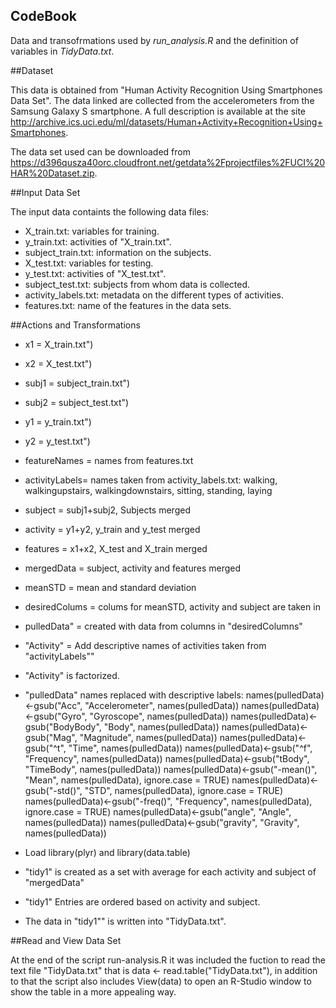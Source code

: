 CodeBook
---------------------------------------------------------------
Data and transofrmations used by *run_analysis.R* and the definition of variables in *TidyData.txt*.

##Dataset 

This data is obtained from "Human Activity Recognition Using Smartphones Data Set". The data linked are collected from the accelerometers from the Samsung Galaxy S smartphone. A full description is available at the site <http://archive.ics.uci.edu/ml/datasets/Human+Activity+Recognition+Using+Smartphones>.

The data set used can be downloaded from <https://d396qusza40orc.cloudfront.net/getdata%2Fprojectfiles%2FUCI%20HAR%20Dataset.zip>. 

##Input Data Set

The input data containts the following data files:

* X_train.txt:          variables for training.
* y_train.txt:          activities of "X_train.txt".
* subject_train.txt:    information on the subjects.
* X_test.txt:           variables for testing.
* y_test.txt:           activities of "X_test.txt".
* subject_test.txt:     subjects from whom data is collected.
* activity_labels.txt:  metadata on the different types of activities.
* features.txt:         name of the features in the data sets.

##Actions and Transformations

* x1            = X_train.txt")
* x2            = X_test.txt")
* subj1         = subject_train.txt")
* subj2         = subject_test.txt")
* y1            = y_train.txt")
* y2            = y_test.txt")
* featureNames  = names from features.txt
* activityLabels= names taken from activity_labels.txt: 
                  walking, walkingupstairs, walkingdownstairs, sitting, standing, laying
  
* subject         = subj1+subj2, Subjects merged
* activity        = y1+y2, y_train and y_test merged
* features        = x1+x2, X_test and X_train merged
* mergedData      = subject, activity and features merged
* meanSTD         = mean and standard deviation
* desiredColums   = colums for meanSTD, activity and subject are taken in
* pulledData"     = created with data from columns in "desiredColumns"
* "Activity"      = Add descriptive names of activities taken from "activityLabels""

* "Activity" is factorized.

* "pulledData" names replaced with descriptive labels:
   names(pulledData)<-gsub("Acc", "Accelerometer", names(pulledData))
   names(pulledData)<-gsub("Gyro", "Gyroscope", names(pulledData))
   names(pulledData)<-gsub("BodyBody", "Body", names(pulledData))
   names(pulledData)<-gsub("Mag", "Magnitude", names(pulledData))
   names(pulledData)<-gsub("^t", "Time", names(pulledData))
   names(pulledData)<-gsub("^f", "Frequency", names(pulledData))
   names(pulledData)<-gsub("tBody", "TimeBody", names(pulledData))
   names(pulledData)<-gsub("-mean()", "Mean", names(pulledData), ignore.case = TRUE)
   names(pulledData)<-gsub("-std()", "STD", names(pulledData), ignore.case = TRUE)
   names(pulledData)<-gsub("-freq()", "Frequency", names(pulledData), ignore.case = TRUE)
   names(pulledData)<-gsub("angle", "Angle", names(pulledData))
   names(pulledData)<-gsub("gravity", "Gravity", names(pulledData))

* Load library(plyr) and library(data.table)
* "tidy1" is created as a set with average for each activity and subject of "mergedData" 
* "tidy1" Entries are ordered based on activity and subject.
* The data in "tidy1"" is written into "TidyData.txt".

##Read and View Data Set

At the end of the script run-analysis.R it was included the fuction to read the text file "TidyData.txt" that is data <- read.table("TidyData.txt"), in addition to that the script also includes View(data) to open an R-Studio window to show the table in a more appealing way.